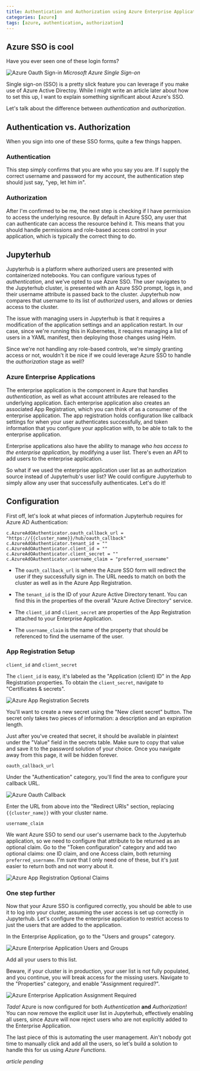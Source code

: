 ```yaml
---
title: Authentication and Authorization using Azure Enterprise Applications
categories: [azure]
tags: [azure, authentication, authorization]
---
```


## Azure SSO is cool

Have you ever seen one of these login forms?

![Azure Oauth Sign-in](assets/img/azure-sso-signin.png)
_Microsoft Azure Single Sign-on_

Single sign-on (SSO) is a pretty slick feature you can leverage if you make use of Azure Active Directoy. While I might write an article later about how to set this up, I want to explain something significant about Azure's SSO. 

Let's talk about the difference between *authentication* and *authorization*.

## Authentication vs. Authorization

When you sign into one of these SSO forms, quite a few things happen.

### Authentication

This step simply confirms that you are who you say you are. If I supply the correct username and password for my account, the authentication step should just say, "yep, let him in".

### Authorization

After I'm confirmed to be me, the next step is checking if I have permission to access the underlying resource. By default in Azure SSO, any user that can authenticate can access the resource behind it. This means that you should handle permissions and role-based access control in your application, which is typically the correct thing to do.

## Jupyterhub

Jupyterhub is a platform where authorized users are presented with containerized notebooks. You can configure various types of *authentication*, and we've opted to use Azure SSO. The user navigates to the Jupyterhub cluster, is presented with an Azure SSO prompt, logs in, and their username attribute is passed back to the cluster. Jupyterhub now compares that username to its list of *authorized* users, and allows or denies access to the cluster.

The issue with managing users in Jupyterhub is that it requires a modification of the application settings and an application restart. In our case, since we're running this in Kubernetes, it requires managing a list of users in a YAML manifest, then deploying those changes using Helm. 

Since we're not handling any role-based controls, we're simply granting access or not, wouldn't it be nice if we could leverage Azure SSO to handle the *authorization* stage as well?

### Azure Enterprise Applications

The enterprise application is the component in Azure that handles *authentication*, as well as what account attributes are released to the underlying application. Each enterprise application also creates an associated App Registration, which you can think of as a consumer of the enterprise application. The app registration holds configuration like callback settings for when your user authenticates successfully, and token information that you configure your application with, to be able to talk to the enterprise application.

Enterprise applications also have the ability to manage _who has access to the enterprise application_, by modifying a user list. There's even an API to add users to the enterprise application.

So what if we used the enterprise application user list as an authorization source instead of Jupyterhub's user list? We could configure Jupyterhub to simply allow any user that successfully authenticates. Let's do it!

## Configuration

First off, let's look at what pieces of information Jupyterhub requires for Azure AD Authentication:

```
c.AzureAdOAuthenticator.oauth_callback_url = "https://{{cluster_name}}/hub/oauth_callback"
c.AzureAdOAuthenticator.tenant_id = ""
c.AzureAdOAuthenticator.client_id = ""
c.AzureAdOAuthenticator.client_secret = ""
c.AzureAdOAuthenticator.username_claim = "preferred_username"
```

- The `oauth_callback_url` is where the Azure SSO form will redirect the user if they successfully sign in. The URL needs to match on both the cluster as well as in the Azure App Registration. 

- The `tenant_id` is the ID of your Azure Active Directory tenant. You can find this in the properties of the overall "Azure Active Directory" service.

- The `client_id` and `client_secret` are properties of the App Registration attached to your Enterprise Application.

- The `username_claim` is the name of the property that should be referenced to find the username of the user.

### App Registration Setup

`client_id` and `client_secret`

The `client_id` is easy, it's labeled as the "Application (client) ID" in the App Registration properties. 
To obtain the `client_secret`, navigate to "Certificates & secrets".

![Azure App Registration Secrets](assets/img/azure-secrets-before.png)

You'll want to create a new secret using the "New client secret" button. The secret only takes two pieces of information: a description and an expiration length. 

Just after you've created that secret, it should be available in plaintext under the "Value" field in the secrets table. Make sure to copy that value and save it to the password solution of your choice. Once you navigate away from this page, it will be hidden forever.

`oauth_callback_url`

Under the "Authentication" category, you'll find the area to configure your callback URL.

![Azure Oauth Callback](assets/img/azure-oauth-callback.png)

Enter the URL from above into the "Redirect URIs" section, replacing `{{cluster_name}}` with your cluster name. 

`username_claim`

We want Azure SSO to send our user's username back to the Jupyterhub application, so we need to configure that attribute to be returned as an optional claim. 
Go to the "Token configuration" category and add two optional claims: one ID claim, and one Access claim, both returning `preferred_username`. I'm sure that I only need one of these, but it's just easier to return both and not worry about it.

![Azure App Registration Optional Claims](assets/img/azure-claims.png)

### One step further

Now that your Azure SSO is configured correctly, you should be able to use it to log into your cluster, assuming the user access is set up correctly in Jupyterhub. Let's configure the enterprise application to restrict access to just the users that are added to the application.

In the Enterprise Application, go to the "Users and groups" category.

![Azure Enterprise Application Users and Groups](assets/img/azure-ea-users.png)

Add all your users to this list.

Beware, if your cluster is in production, your user list is not fully populated, and you continue, you will break access for the missing users. Navigate to the "Properties" category, and enable "Assignment required?".

![Azure Enterprise Application Assignment Required](assets/img/azure-ea-assign-req.png)

_Tada!_ Azure is now configured for both _Authentication_ **and** _Authorization_! You can now remove the explicit user list in Jupyterhub, effectively enabling all users, since Azure will now reject users who are not explicitly added to the Enterprise Application.

The last piece of this is automating the user management. Ain't nobody got time to manually click and add all the users, so let's build a solution to handle this for us using _Azure Functions_.

_article pending_
